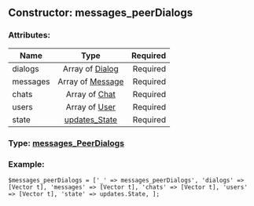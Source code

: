 ## Constructor: messages\_peerDialogs  

### Attributes:

| Name     |    Type       | Required |
|----------|:-------------:|---------:|
|dialogs|Array of [Dialog](../types/Dialog.md) | Required|
|messages|Array of [Message](../types/Message.md) | Required|
|chats|Array of [Chat](../types/Chat.md) | Required|
|users|Array of [User](../types/User.md) | Required|
|state|[updates\_State](../types/updates_State.md) | Required|



### Type: [messages\_PeerDialogs](../types/messages_PeerDialogs.md)


### Example:

```
$messages_peerDialogs = ['_' => messages_peerDialogs', 'dialogs' => [Vector t], 'messages' => [Vector t], 'chats' => [Vector t], 'users' => [Vector t], 'state' => updates.State, ];
```